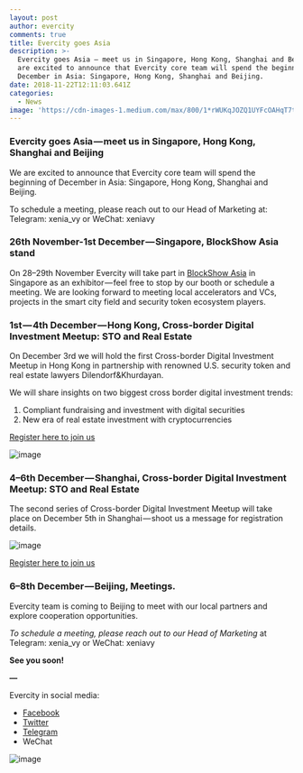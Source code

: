 ```yaml
---
layout: post
author: evercity
comments: true
title: Evercity goes Asia
description: >-
  Evercity goes Asia — meet us in Singapore, Hong Kong, Shanghai and BeijingWe
  are excited to announce that Evercity core team will spend the beginning of
  December in Asia: Singapore, Hong Kong, Shanghai and Beijing.
date: 2018-11-22T12:11:03.641Z
categories:
  - News
image: 'https://cdn-images-1.medium.com/max/800/1*rWUKqJOZQ1UYFcOAHqT7tQ.jpeg'
---
```

### **Evercity goes Asia — meet us in Singapore, Hong Kong, Shanghai and Beijing**

We are excited to announce that Evercity core team will spend the beginning of December in Asia: Singapore, Hong Kong, Shanghai and Beijing.

To schedule a meeting, please reach out to our Head of Marketing at: Telegram: xenia_vy or WeChat: xeniavy

### **26th November-1st December — Singapore, BlockShow Asia stand**

On 28–29th November Evercity will take part in [BlockShow Asia](https://blockshow.com/) in Singapore as an exhibitor — feel free to stop by our booth or schedule a meeting. We are looking forward to meeting local accelerators and VCs, projects in the smart city field and security token ecosystem players.

### **1st — 4th December — Hong Kong, Cross-border Digital Investment Meetup: STO and Real Estate**

On December 3rd we will hold the first Cross-border Digital Investment Meetup in Hong Kong in partnership with renowned U.S. security token and real estate lawyers Dilendorf&amp;Khurdayan.

We will share insights on two biggest cross border digital investment trends:

1. Compliant fundraising and investment with digital securities
2. New era of real estate investment with cryptocurrencies

[Register here to join us](https://www.eventbrite.com/e/cross-border-digital-investment-meetup-tickets-52907792632?aff=ebdssbdestsearch&fbclid=IwAR2doQIjfX8Uhtqz9oeGRjAALXaVH69Cheg9d02M53fw-aMvXufW3I5IOyI)

![image](https://cdn-images-1.medium.com/max/800/1*IqiSnUndU49rDQr56O7gxQ.jpeg)

### **4–6th December — Shanghai, Cross-border Digital Investment Meetup: STO and Real Estate**

The second series of Cross-border Digital Investment Meetup will take place on December 5th in Shanghai — shoot us a message for registration details.

![image](https://cdn-images-1.medium.com/max/800/1*mcF9iO3jvWDghi8EAETr0w.jpeg)

[Register here to join us](https://www.eventbrite.com/e/cross-border-digital-investment-meet-up-shanghai-tickets-53004081635?aff=ebdssbdestsearch)

### **6–8th December — Beijing, Meetings.**

Evercity team is coming to Beijing to meet with our local partners and explore cooperation opportunities.

_To schedule a meeting, please reach out to our Head of Marketing_ at Telegram: xenia_vy or WeChat: xeniavy

**See you soon!**

**—**

Evercity in social media:

* [Facebook](https://www.facebook.com/evercityeco/)
* [Twitter](https://twitter.com/evercityeco)
* [Telegram](https://t.me/evercity)
* WeChat

![image](https://cdn-images-1.medium.com/max/600/1*RRV_vdx4WpoflYeBhwAX9Q.jpeg)
